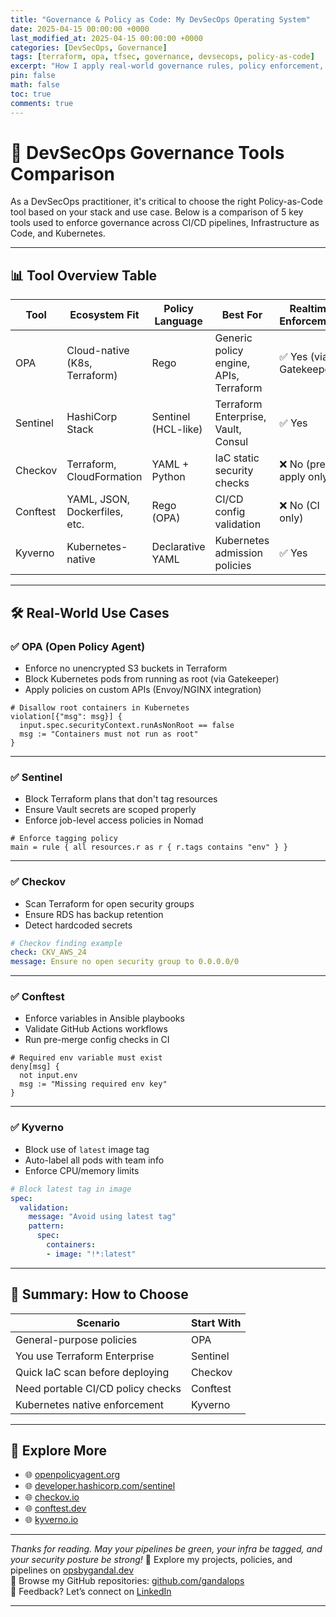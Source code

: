 ```yaml
---
title: "Governance & Policy as Code: My DevSecOps Operating System"
date: 2025-04-15 00:00:00 +0000
last_modified_at: 2025-04-15 00:00:00 +0000
categories: [DevSecOps, Governance]
tags: [terraform, opa, tfsec, governance, devsecops, policy-as-code]
excerpt: "How I apply real-world governance rules, policy enforcement, and security practices across all 21 DevSecOps Epics."
pin: false
math: false
toc: true
comments: true
---
```


# 🔐 DevSecOps Governance Tools Comparison

As a DevSecOps practitioner, it's critical to choose the right Policy-as-Code tool based on your stack and use case. Below is a comparison of 5 key tools used to enforce governance across CI/CD pipelines, Infrastructure as Code, and Kubernetes.

---

## 📊 Tool Overview Table

| Tool       | Ecosystem Fit                 | Policy Language     | Best For                              | Realtime Enforcement | Difficulty |
|------------|-------------------------------|---------------------|----------------------------------------|-----------------------|------------|
| OPA        | Cloud-native (K8s, Terraform) | Rego                | Generic policy engine, APIs, Terraform | ✅ Yes (via Gatekeeper) | ⚙️ Medium |
| Sentinel   | HashiCorp Stack               | Sentinel (HCL-like) | Terraform Enterprise, Vault, Consul    | ✅ Yes                 | ⚙️ Medium |
| Checkov    | Terraform, CloudFormation     | YAML + Python       | IaC static security checks             | ❌ No (pre-apply only) | 🟢 Easy   |
| Conftest   | YAML, JSON, Dockerfiles, etc. | Rego (OPA)          | CI/CD config validation                | ❌ No (CI only)        | ⚙️ Medium |
| Kyverno    | Kubernetes-native             | Declarative YAML    | Kubernetes admission policies          | ✅ Yes                 | 🟢 Easy   |

---

## 🛠 Real-World Use Cases

### ✅ OPA (Open Policy Agent)

- Enforce no unencrypted S3 buckets in Terraform  
- Block Kubernetes pods from running as root (via Gatekeeper)  
- Apply policies on custom APIs (Envoy/NGINX integration)  

```rego
# Disallow root containers in Kubernetes
violation[{"msg": msg}] {
  input.spec.securityContext.runAsNonRoot == false
  msg := "Containers must not run as root"
}
```

---

### ✅ Sentinel

- Block Terraform plans that don't tag resources  
- Ensure Vault secrets are scoped properly  
- Enforce job-level access policies in Nomad  

```hcl
# Enforce tagging policy
main = rule { all resources.r as r { r.tags contains "env" } }
```

---

### ✅ Checkov

- Scan Terraform for open security groups  
- Ensure RDS has backup retention  
- Detect hardcoded secrets  

```yaml
# Checkov finding example
check: CKV_AWS_24
message: Ensure no open security group to 0.0.0.0/0
```

---

### ✅ Conftest

- Enforce variables in Ansible playbooks  
- Validate GitHub Actions workflows  
- Run pre-merge config checks in CI  

```rego
# Required env variable must exist
deny[msg] {
  not input.env
  msg := "Missing required env key"
}
```

---

### ✅ Kyverno

- Block use of `latest` image tag  
- Auto-label all pods with team info  
- Enforce CPU/memory limits  

```yaml
# Block latest tag in image
spec:
  validation:
    message: "Avoid using latest tag"
    pattern:
      spec:
        containers:
        - image: "!*:latest"
```

---

## 🧠 Summary: How to Choose

| Scenario                                | Start With     |
|-----------------------------------------|----------------|
| General-purpose policies                | OPA            |
| You use Terraform Enterprise            | Sentinel       |
| Quick IaC scan before deploying         | Checkov        |
| Need portable CI/CD policy checks       | Conftest       |
| Kubernetes native enforcement           | Kyverno        |

---

## 🔗 Explore More

- 🌐 [openpolicyagent.org](https://www.openpolicyagent.org/)  
- 🌐 [developer.hashicorp.com/sentinel](https://developer.hashicorp.com/sentinel)  
- 🌐 [checkov.io](https://www.checkov.io/)  
- 🌐 [conftest.dev](https://www.conftest.dev/)  
- 🌐 [kyverno.io](https://kyverno.io/)

---

*Thanks for reading. May your pipelines be green, your infra be tagged, and your security posture be strong!*
🔗 Explore my projects, policies, and pipelines on [opsbygandal.dev](https://www.opsbygandal.dev)  
📁 Browse my GitHub repositories: [github.com/gandalops](https://github.com/gandalops?tab=repositories)  
🔄 Feedback? Let’s connect on [LinkedIn](https://www.linkedin.com/)

---

